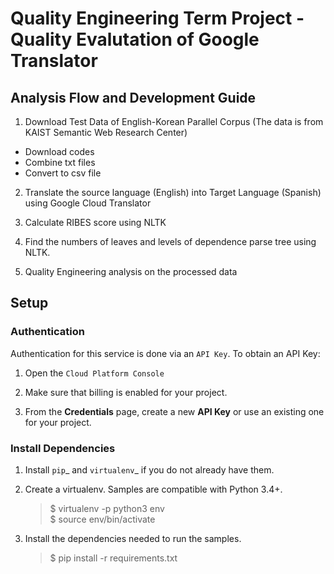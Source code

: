 # Quality Engineering Term Project - Quality Evalutation of Google Translator


## Analysis Flow and Development Guide

1. Download Test Data of English-Korean Parallel Corpus (The data is from KAIST Semantic Web Research Center)
  - Download codes
  - Combine txt files
  - Convert to csv file

2. Translate the source language (English) into Target Language (Spanish) using Google Cloud Translator

3. Calculate RIBES score using NLTK

4. Find the numbers of leaves and levels of dependence parse tree using NLTK.

5. Quality Engineering analysis on the processed data


## Setup

### Authentication

Authentication for this service is done via an `API Key`. To obtain an API Key:

1. Open the `Cloud Platform Console`

2. Make sure that billing is enabled for your project.

3. From the **Credentials** page, create a new **API Key** or use an existing one for your project.

### Install Dependencies

1. Install `pip`_ and `virtualenv`_ if you do not already have them.

2. Create a virtualenv. Samples are compatible with Python 3.4+.

     > $ virtualenv -p python3 env <br />
     > $ source env/bin/activate

3. Install the dependencies needed to run the samples.

     >  $ pip install -r requirements.txt



